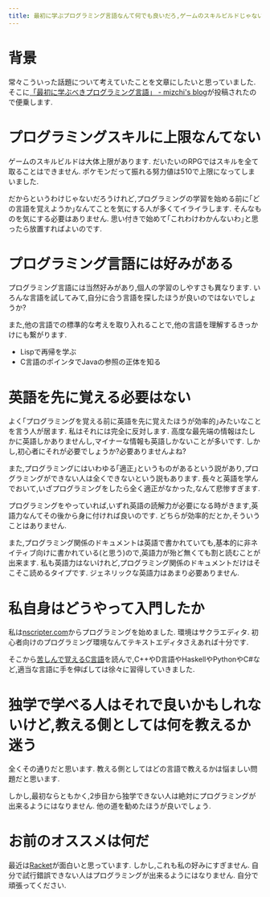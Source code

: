 ```yaml
---
title: 最初に学ぶプログラミング言語なんて何でも良いだろ,ゲームのスキルビルドじゃないんだから
---
```


# 背景

常々こういった話題について考えていたことを文章にしたいと思っていました.
そこに[「最初に学ぶべきプログラミング言語」 - mizchi's blog](http://mizchi.hatenablog.com/entry/2017/02/05/221238)が投稿されたので便乗します.

# プログラミングスキルに上限なんてない

ゲームのスキルビルドは大体上限があります.
だいたいのRPGではスキルを全て取ることはできません.
ポケモンだって振れる努力値は510で上限になってしまいました.

だからというわけじゃないだろうけれど,プログラミングの学習を始める前に｢どの言語を覚えようか｣なんてことを気にする人が多くてイライラします.
そんなものを気にする必要はありません.
思い付きで始めて｢これわけわかんないわ｣と思ったら放置すればよいのです.

# プログラミング言語には好みがある

プログラミング言語には当然好みがあり,個人の学習のしやすさも異なります.
いろんな言語を試してみて,自分に合う言語を探したほうが良いのではないでしょうか?

また,他の言語での標準的な考えを取り入れることで,他の言語を理解するきっかけにも繋がります.

* Lispで再帰を学ぶ
* C言語のポインタでJavaの参照の正体を知る

# 英語を先に覚える必要はない

よく｢プログラミングを覚える前に英語を先に覚えたほうが効率的｣みたいなことを言う人が居ます.
私はそれには完全に反対します.
高度な最先端の情報はたしかに英語しかありませんし,マイナーな情報も英語しかないことが多いです.
しかし,初心者にそれが必要でしょうか?必要ありませんよね?

また,プログラミングにはいわゆる｢適正｣というものがあるという説があり,プログラミングができない人は全くできないという説もあります.
長々と英語を学んでおいて,いざプログラミングをしたら全く適正がなかった,なんて悲惨すぎます.

プログラミングをやっていれば,いずれ英語の読解力が必要になる時がきます,英語力なんてその後から身に付ければ良いのです.
どちらが効率的だとか,そういうことはありません.

また,プログラミング関係のドキュメントは英語で書かれていても,基本的に非ネイティブ向けに書かれている(と思う)ので,英語力が殆ど無くても割と読むことが出来ます.
私も英語力はないけれど,プログラミング関係のドキュメントだけはそこそこ読めるタイプです.
ジェネリックな英語力はあまり必要ありません.

# 私自身はどうやって入門したか

私は[nscripter.com](http://www.nscripter.com/)からプログラミングを始めました.
環境はサクラエディタ.
初心者向けのプログラミング環境なんてテキストエディタさえあれば十分です.

そこから[苦しんで覚えるC言語](http://9cguide.appspot.com/)を読んで,C++やD言語やHaskellやPythonやC#など,適当な言語に手を伸ばしては徐々に習得していきました.

# 独学で学べる人はそれで良いかもしれないけど,教える側としては何を教えるか迷う

全くその通りだと思います.
教える側としてはどの言語で教えるかは悩ましい問題だと思います.

しかし,最初ならともかく,2歩目から独学できない人は絶対にプログラミングが出来るようにはなりません.
他の道を勧めたほうが良いでしょう.

# お前のオススメは何だ

最近は[Racket](https://racket-lang.org/)が面白いと思っています.
しかし,これも私の好みにすぎません.
自分で試行錯誤できない人はプログラミングが出来るようにはなりません.
自分で頑張ってください.

